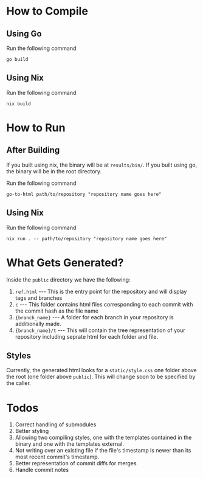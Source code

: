 # How to Compile
## Using Go
Run the following command
```
go build
```
## Using Nix
Run the following command
```
nix build
```
# How to Run
## After Building
If you built using nix, the binary will be at `results/bin/`. If you built using go, the binary will be in the root directory.

Run the following command
```
go-to-html path/to/repository "repository name goes here"
```
## Using Nix
Run the following command
```
nix run . -- path/to/repository "repository name goes here"
```

# What Gets Generated?
Inside the `public` directory we have the following:
1. `ref.html` --- This is the entry point for the repository and will display tags and branches
2. `c` --- This folder contains html files corresponding to each commit with the commit hash as the file name
3. `{branch_name}` --- A folder for each branch in your repository is additionally made.
4. `{branch_name}/t` --- This will contain the tree representation of your repository including seprate html for each folder and file.
## Styles
Currently, the generated html looks for a `static/style.css` one folder above the root (one folder above `public`). This will change soon to be specified by the caller.

# Todos
1. Correct handling of submodules
2. Better styling
3. Allowing two compiling styles, one with the templates contained in the binary and one with the templates external.
4. Not writing over an existing file if the file's timestamp is newer than its most recent commit's timestamp.
5. Better representation of commit diffs for merges
6. Handle commit notes
